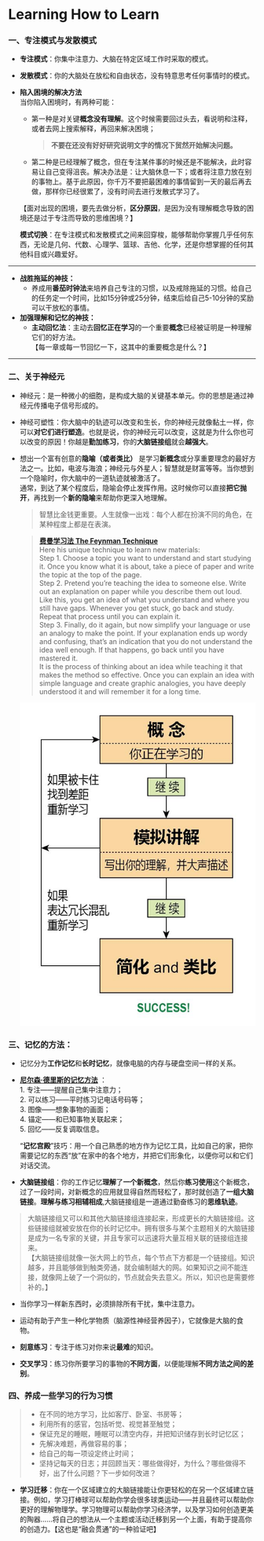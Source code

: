 # Learning How to Learn

### 一、专注模式与发散模式
* **专注模式**：你集中注意力、大脑在特定区域工作时采取的模式。
* **发散模式**：你的大脑处在放松和自由状态，没有特意思考任何事情时的模式。

* **陷入困境的解决方法**  
当你陷入困境时，有两种可能：  
    * 第一种是对关键**概念没有理解**。这个时候需要回过头去，看说明和注释，或者去网上搜索解释，再回来解决困境；
        >**不要在还没有好好研究说明文字的情况下贸然开始解决问题。**

    * 第二种是已经理解了概念，但在专注某件事的时候还是不能解决，此时容易让自己变得沮丧。解决办法是：让大脑休息一下；或者将注意力放在别的事物上。基于此原因，你千万不要把最困难的事情留到一天的最后再去做，那样你已经很累了，没有时间去进行发散式学习了。  
    
    【面对出现的困境，要先去做分析，**区分原因**，是因为没有理解概念导致的困境还是过于专注而导致的思维困境？】  

    **模式切换**：在专注模式和发散模式之间来回穿梭，能够帮助你掌握几乎任何东西，无论是几何、代数、心理学、篮球、吉他、化学，还是你想掌握的任何其他科目或兴趣爱好。  
---
* **战胜拖延的神技：**  
    * 养成用**番茄时钟法**来培养自己专注的习惯，以及戒除拖延的习惯。给自己的任务定一个时间，比如15分钟或25分钟，结束后给自己5-10分钟的奖励可以干放松的事情。
* **加强理解和记忆的神技：**
    * **主动回忆法**：主动去**回忆正在学习**的一个重要**概念**已经被证明是一种理解它们的好方法。  
【每一章或每一节回忆一下，这其中的重要概念是什么？】
---
### 二、关于神经元
* 神经元：是一种微小的细胞，是构成大脑的关键基本单元。你的思想是通过神经元传播电子信号形成的。
* 神经可塑性：你大脑中的轨迹可以改变和生长，你的神经元就像黏土一样，你可以**对它们进行塑造**。也就是说，你的神经元可以改变，这就是为什么你也可以改变的原因！你越是**勤加练习**，你的**大脑链接组**就会**越强大**。

* 想出一个富有创意的**隐喻（或者类比）** 是学习**新概念**或分享重要理念的最好方法之一。比如，电波与海浪；神经元与外星人；智慧就是财富等等。当你想到一个隐喻时，你大脑中的一道轨迹就被激活了。  
通常，到达了某个程度后，隐喻会停止发挥作用。这时候你可以直接**把它抛开**，再找到一个**新的隐喻**来帮助你更深入地理解。

    >智慧比金钱更重要。人生就像一出戏：每个人都在扮演不同的角色，在某种程度上都是在表演。

    >[**费曼学习法 The Feynman Technique**](https://www.youtube.com/watch?v=tkm0TNFzIeg)  
    Here his unique technique to learn new materials:  
    Step 1. Choose a topic you want to understand and start studying it. Once you know what it is about, take a piece of paper and write the topic at the top of the page.  
    Step 2. Pretend you’re teaching the idea to someone else. Write out an explanation on paper while you describe them out loud. Like this, you get an idea of what you understand and where you still have gaps. Whenever you get stuck, go back and study. Repeat that process until you can explain it.  
    Step 3. Finally, do it again, but now simplify your language or use an analogy to make the point. If your explanation ends up wordy and confusing, that’s an indication that you do not understand the idea well enough. If that happens, go back until you have mastered it.  
    It is the process of thinking about an idea while teaching it that makes the method so effective. Once you can explain an idea with simple language and create graphic analogies, you have deeply understood it and will remember it for a long time.

    ![费曼学习方法图解](https://github.com/hermanxie/Learn-notes/blob/master/images/Feynman_learning.jpg)

### 三、记忆的方法：
* 记忆分为**工作记忆**和**长时记忆**，就像电脑的内存与硬盘空间一样的关系。

* [**尼尔森·德里斯的记忆方法**](https://www.youtube.com/watch?v=0Q0we4LjSws) ：    
        1. 专注——提醒自己集中注意力；  
    2. 可以练习——平时练习记电话号码等；  
    3. 图像——想象事物的画面；  
    4. 锚定——和已知事物关联起来；  
    5. 回忆——反复调取信息。

    “**记忆宫殿**”技巧：用一个自己熟悉的地方作为记忆工具，比如自己的家，把你需要记忆的东西“放”在家中的各个地方，并把它们形象化，以便你可以和它们对话交流。

* **大脑链接组**：你的工作记忆**理解**了**一个新概念**，然后你**练习使用**这个新概念，过了一段时间，对新概念的应用就显得自然而轻松了，那时就创造了**一组大脑链接**。**理解与练习相辅相成**,大脑链接组是一道通过勤奋练习的**思维轨迹**。  
>大脑链接组又可以和其他大脑链接组连接起来，形成更长的大脑链接组。这些链接组就被安放在你的长时记忆中。拥有很多与某个主题相关的大脑链接是成为一名专家的关键，并且专家可以迅速将大量互相关联的链接组连接来。  
【大脑链接组就像一张大网上的节点，每个节点下方都是一个链接组。知识越多，并且能够做到触类旁通，就会编制越大的网。如果知识之间不能连接，就像网上破了一个洞似的，节点就会失去意义。所以，知识也是需要修补的。】

* 当你学习一样新东西时，必须排除所有干扰，集中注意力。

* 运动有助于产生一种化学物质（脑源性神经营养因子），它就像是大脑的食物。

* **刻意练习**：专注于练习对你来说**最难**的知识。
* **交叉学习**：练习你所要学习的事物的**不同方面**，以便能理解**不同方法之间的差别**。

### 四、养成一些学习的行为习惯

>* 在不同的地方学习，比如客厅、卧室、书房等；   
>* 利用所有的感官，包括听觉、视觉甚至触觉；  
>* 保证充足的睡眠，睡眠可以清空内存，并把知识储存到长时记忆区；  
>* 先解决难题，再做容易的事；  
>* 给自己的每一项设定终止时间；  
>* 坚持记每天的日志；并回顾当天：哪些做得好，为什么？哪些做得不好，出了什么问题？下一步如何改进？  

* **学习迁移**：你在一个区域建立的大脑链接能让你更轻松的在另一个区域建立链接。例如，学习打棒球可以帮助你学会很多球类运动——并且最终可以帮助你更好的理解物理学。学习物理可以帮助你学习经济学，以及学习如何创造更美的陶器……将自己的想法从一个主题或活动迁移到另一个上面，有助于提高你的创造力。【这也是“融会贯通”的一种验证吧】
